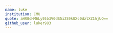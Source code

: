 ```yaml
---
name: luke
institution: CMU
quote: aHR0cHM6Ly95b3V0dS5iZS9kUXc0dzlXZ1hjUQ==
github_user: luker983
---
```

